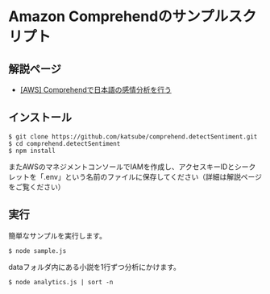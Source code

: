 # Amazon Comprehendのサンプルスクリプト

## 解説ページ
* [[AWS] Comprehendで日本語の感情分析を行う](https://blog.katsubemakito.net/aws/comprehend-detectsentiment)

## インストール
```shellsession
$ git clone https://github.com/katsube/comprehend.detectSentiment.git
$ cd comprehend.detectSentiment
$ npm install
```

またAWSのマネジメントコンソールでIAMを作成し、アクセスキーIDとシークレットを「.env」という名前のファイルに保存してください（詳細は解説ページをご覧ください）

## 実行
簡単なサンプルを実行します。
```shellsession
$ node sample.js
```

dataフォルダ内にある小説を1行ずつ分析にかけます。
```shellsession
$ node analytics.js | sort -n
```


